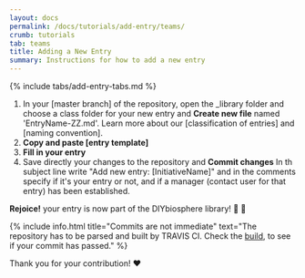 ```yaml
---
layout: docs
permalink: /docs/tutorials/add-entry/teams/
crumb: tutorials
tab: teams
title: Adding a New Entry
summary: Instructions for how to add a new entry
---
```


{% include tabs/add-entry-tabs.md %}


1. In your [master branch] of the repository, open the _library folder and choose a class folder for your new entry and **Create new file** named 'EntryName-ZZ.md'. Learn more about our [classification of entries] and [naming convention].
2. **Copy and paste [entry template]**
3. **Fill in your entry**
4. Save directly your changes to the repository and  **Commit changes** In th subject line write "Add new entry: [InitiativeName]" and in the comments specify if it's your entry or not, and if a manager (contact user for that entry) has been established.

**Rejoice!** your entry is now part of the DIYbiosphere library! :clap: :clap:

{% include info.html title="Commits are not immediate" text="The repository has to be parsed and built by TRAVIS CI. Check the [build](https://travis-ci.org/DIYbiosphere/sphere), to see if your commit has passed." %}

Thank you for your contribution! :heart:
